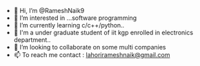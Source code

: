 - 👋 Hi, I’m @RameshNaik9
- 👀 I’m interested in ...software programming
- 🌱 I’m currently learning c/c++/python..
- 💼 I'm a under graduate student of iit kgp enrolled in electronics department..
- 💞️ I’m looking to collaborate on some multi companies
- 📫 To reach me  contact : lahorirameshnaik@gmail.com

<!---
RameshNaik9/RameshNaik9 is a ✨ special ✨ repository because its `README.md` (this file) appears on your GitHub profile.
You can click the Preview link to take a look at your changes.
--->
